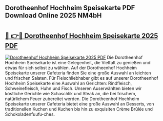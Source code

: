## Dorotheenhof Hochheim Speisekarte PDF Download Online 2025 NM4bH

# <h2><a href="http://gcaze9i.nevu.top/?p=Dorotheenhof+Hochheim+Speisekarte">🔗 👉🔴 Dorotheenhof Hochheim Speisekarte 2025 PDF</a></h2>

[![Dorotheenhof Hochheim Speisekarte 2025 PDF](https://i.imgur.com/dBaPXMq.png)](http://gcaze9i.nevu.top/?p=Dorotheenhof+Hochheim+Speisekarte)
Die Dorotheenhof Hochheim Speisekarte ist eine Gelegenheit, die Vielfalt zu genießen und etwas für sich selbst zu wählen. Auf der Dorotheenhof Hochheim Speisekarte unserer Cafeteria finden Sie eine große Auswahl an leichten und frischen Salaten. Für Fleischliebhaber gibt es auf unserer Dorotheenhof Hochheim Speisekarte eine Auswahl an Gerichten: Rindfleisch, Schweinefleisch, Huhn und Fisch. Unseren Auserwählten bieten wir köstliche Gerichte wie Schaschlik und Steak an, die bei frischem, natürlichem Feuer zubereitet werden. Die Dorotheenhof Hochheim Speisekarte unserer Cafeteria bietet eine große Auswahl an Desserts, von traditionellen Kuchen und Kuchen bis hin zu exquisiten Crème Brûlée und Schokoladenfuufu-ches.
